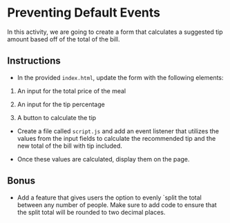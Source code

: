 # Preventing Default Events

In this activity, we are going to create a form that calculates a suggested tip amount based off of the total of the bill.

## Instructions

* In the provided `index.html`, update the form with the following elements:

1. An input for the total price of the meal

2. An input for the tip percentage

3. A button to calculate the tip

* Create a file called `script.js` and add an event listener that utilizes the values from the input fields to calculate the recommended tip and the new total of the bill with tip included.

* Once these values are calculated, display them on the page.

## Bonus 

* Add a feature that gives users the option to evenly `split the total between any number of people. Make sure to add code to ensure that the split total will be rounded to two decimal places.